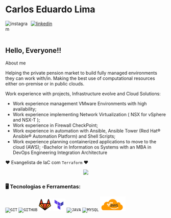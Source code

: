 
<div dsplay="inline-block">
 
 <h1 align="left">Carlos Eduardo Lima</h1>
 <a href="https://www.instagram.com/dudu.lima/">
    <img align="left" width="80px" src="https://i.ibb.co/qkGSp1D/instagram.png" alt="instagram" style="vertical-align:top;">
  </a> 

  <a href="https://www.linkedin.com/in/carlos-eduardo-lima-b13573113/">
    <img width="80px" src="https://i.ibb.co/RyZx12b/linkedin.png" alt="linkedin" style="vertical-align:top;">
  </a>
</div>

</br>
</br>

## Hello, Everyone!!

About me

Helping the private pension market to build fully managed environments they can work with/in. Making the best use of computational resources either on-premise or in public clouds.

Work experience with projects, Infrastructure evolve and Cloud Solutions:
- Work experience management VMware Environments with high availability;
- Work experience implementing Network Virtualization ( NSX for vSphere and NSX-T ); 
- Work experience in Firewall CheckPoint;
- Work experience in automation with Ansible, Ansible Tower (Red Hat® Ansible® Automation Platform) and Shell Scripts;
- Work experience planning containerized applications to move to the cloud (AWS);
-Bachelor in Information os Systems with an MBA in DevOps Engineering Integration Architecture


❤ Evangelista de IaC com `Terraform` ❤

<p align="center">
  <img src="https://super.abril.com.br/wp-content/uploads/2016/09/super_imggato_digitando_0.gif" width="350">
</p>

### 🖥️ Tecnologias e Ferramentas: 
<code><img width="40px" src="https://cdn.jsdelivr.net/gh/devicons/devicon/icons/git/git-original.svg" title = "GIT"/></code>
<code><img width="40px" src="https://cdn.jsdelivr.net/gh/devicons/devicon/icons/github/github-original.svg" title = "GITHUB"/></code>
<code><img width="40px" src="img/gitlab.webp" title = "GITLAB"/></code>
<code><img width="40px" src="img/terraform-logo.png" title = "TERRAFORM"/></code>
<code><img width="40px" src="https://cdn.jsdelivr.net/gh/devicons/devicon/icons/java/java-original.svg" title = "JAVA"/></code>
<code><img width="40px" src="https://cdn.jsdelivr.net/gh/devicons/devicon/icons/mysql/mysql-original.svg" title = "MYSQL"/></code>
<code><img width="80px" src="img/aws.png" title = "AWS"/></code>



</br>

<!---
kduchagaslima/kduchagaslima is a ✨ special ✨ repository because its `README.md` (this file) appears on your GitHub profile.
You can click the Preview link to take a look at your changes.
--->
